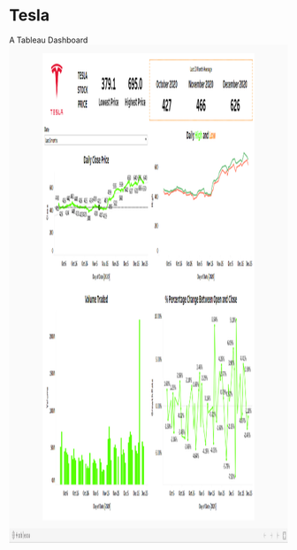 # Tesla
A Tableau Dashboard
 <img align='Center' src="https://github.com/ganbaheti/Tesla/blob/main/tesla.png" width="1300" height="900">
